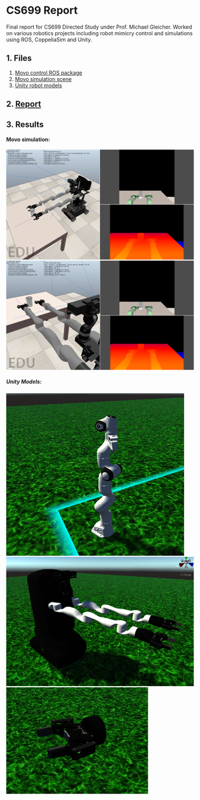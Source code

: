 # CS699 Report

Final report for CS699 Directed Study under Prof. Michael Gleicher.
Worked on various robotics projects including robot mimicry control
and simulations using ROS, CoppeliaSim and Unity.

## 1. Files
1. [Movo control ROS package](https://github.com/joshuawisc/movo-control-2)
2. [Movo simulation scene](https://github.com/joshuawisc/movo-sim-scene)
3. [Unity robot models](https://github.com/joshuawisc/UnityRobotModels)

## 2. [Report](Report.md)

## 3. Results

#### Movo simulation:

![Sim Image1](./images/sim1.png)
![Sim Image2](./images/sim2.png)

##### Unity Models:

![Unity Image1](./images/unity1.png)  
![Unity Image2](./images/unity2.png)  
![Unity Image1](./images/unity3.png)
